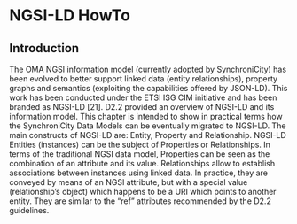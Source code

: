 # NGSI-LD HowTo

## Introduction

The OMA NGSI information model (currently adopted by SynchroniCity) has been evolved to better support linked data (entity relationships), property graphs and semantics (exploiting the capabilities offered by JSON-LD). This work has been conducted under the ETSI ISG CIM initiative and has been branded as NGSI-LD [21]. D2.2 provided an overview of NGSI-LD and its information model. This chapter is intended to show in practical terms how the SynchroniCity Data Models can be eventually migrated to NGSI-LD.
The main constructs of NGSI-LD are: Entity, Property and Relationship. NGSI-LD Entities (instances) can be the subject of Properties or Relationships. 
In terms of the traditional NGSI data model, Properties can be seen as the combination of an attribute and its value. Relationships allow to establish associations between instances using linked data. In practice, they are conveyed by means of an NGSI attribute, but with a special value (relationship’s object) which happens to be a URI which points to another entity. They are similar to the “ref” attributes recommended by the D2.2 guidelines.
